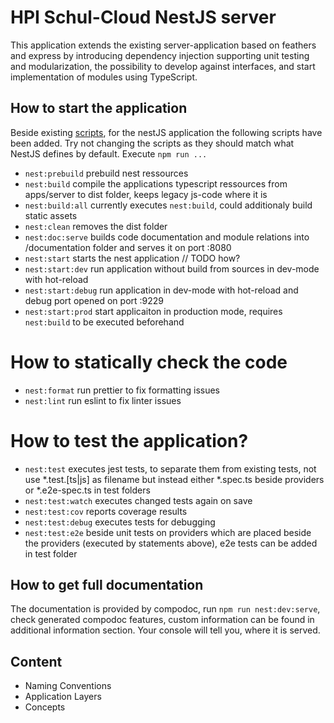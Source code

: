 # HPI Schul-Cloud NestJS server

This application extends the existing server-application based on feathers and express by introducing dependency injection supporting unit testing and modularization, the possibility to develop against interfaces, and start implementation of modules using TypeScript.

## How to start the application

Beside existing [scripts](/), for the nestJS application the following scripts have been added. Try not changing the scripts as they should match what NestJS defines by default. Execute `npm run ...`

- `nest:prebuild` prebuild nest ressources
- `nest:build` compile the applications typescript ressources from apps/server to dist folder, keeps legacy js-code where it is
- `nest:build:all` currently executes `nest:build`, could additionaly build static assets
- `nest:clean` removes the dist folder
- `nest:doc:serve` builds code documentation and module relations into  /documentation folder and serves it on port :8080
- `nest:start` starts the nest application // TODO how?
- `nest:start:dev` run application without build from sources in dev-mode with hot-reload
- `nest:start:debug` run application in dev-mode with hot-reload and debug port opened on port :9229
- `nest:start:prod` start applicaiton in  production mode, requires `nest:build` to be executed beforehand

# How to statically check the code

- `nest:format` run prettier to fix formatting issues
- `nest:lint` run eslint to fix linter issues

# How to test the application?

- `nest:test` executes jest tests, to separate them from existing tests, not use *.test.[ts|js] as filename but instead either *.spec.ts beside providers or *.e2e-spec.ts in test folders
- `nest:test:watch` executes changed tests again on save
- `nest:test:cov` reports coverage results 
- `nest:test:debug` executes tests for debugging
- `nest:test:e2e` beside unit tests on providers which are placed beside the providers (executed by statements above), e2e tests can be added in test folder

## How to get full documentation

The documentation is provided by compodoc, run `npm run nest:dev:serve`, check generated compodoc features, custom information can be found in additional information section. Your console will tell you, where it is served.

## Content

- Naming Conventions
- Application Layers
- Concepts
